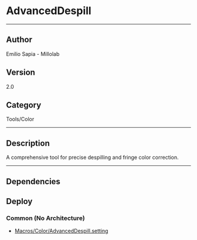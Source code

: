 # AdvancedDespill
___

## Author
Emilio Sapia - Millolab

## Version
2.0

## Category
Tools/Color

___

## Description
<p>A comprehensive tool for precise despilling and fringe color correction.</p>




___

## Dependencies

## Deploy

### Common (No Architecture)

<ul>
<li><a href="https://gitlab.com/WeSuckLess/Reactor/-/blob/master/Atoms/com.Millolab.AdvancedDespill/Macros/Color/AdvancedDespill.setting?ref_type=heads">Macros/Color/AdvancedDespill.setting</a></li>
</ul>
